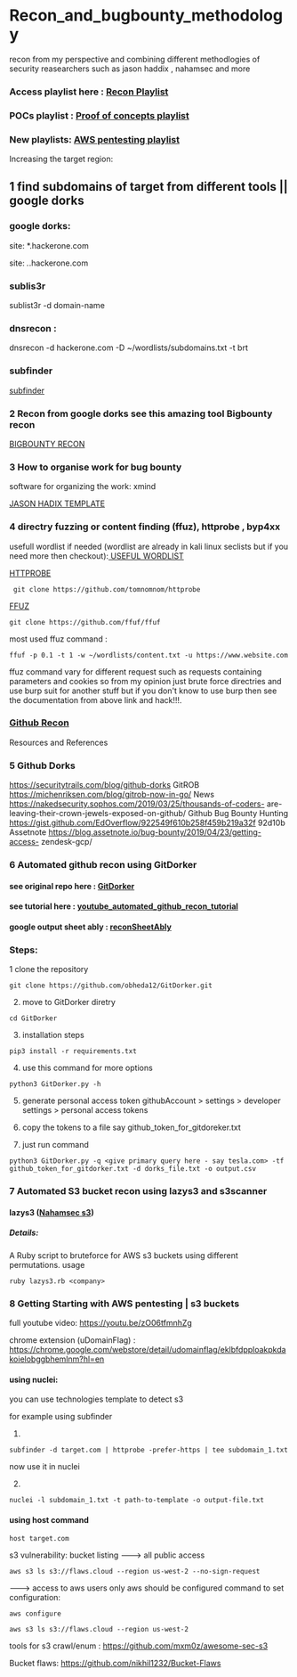 # Recon_and_bugbounty_methodology 
recon from my perspective and  combining different methodlogies of security reasearchers such as jason haddix , nahamsec and more

### Access playlist here : <a href="https://www.youtube.com/watch?v=W8XT_KIzxBA&list=PLf3J-S0CLK3VSusI8Gn4f4ZKS16UIn720">Recon Playlist </a>
### POCs playlist : <a href="https://www.youtube.com/playlist?list=PLf3J-S0CLK3WBYAILJWkjk5-PHjUinwyv">Proof of concepts playlist</a>
### New playlists: <a href="https://youtu.be/zO06tfmnhZg">AWS pentesting playlist</a>

Increasing the target region:

##  1 find subdomains of target from different tools || google dorks  

### google dorks:

site: *.hackerone.com

site: *.*.hackerone.com

### sublis3r
sublist3r -d domain-name

### dnsrecon :

dnsrecon -d hackerone.com -D ~/wordlists/subdomains.txt -t brt

### subfinder

<a href="https://github.com/projectdiscovery/subfinder"> subfinder</a>

### 2 Recon from google dorks see this amazing tool Bigbounty recon
<a href="https://github.com/Viralmaniar/BigBountyRecon">BIGBOUNTY RECON</A>
###  3 How to organise work for bug bounty 

software for organizing the work: xmind

<a href="https://github.com/anurag708989/recon_methodology/blob/main/jasonHaddix_PentestingTemplate.xmind">JASON HADIX TEMPLATE</a>

### 4 directry fuzzing or content finding  (ffuz), httprobe , byp4xx 

usefull wordlist if needed (wordlist are already in kali linux seclists but if you need more then checkout):<a href="https://github.com/anurag708989/SecLists"> USEFUL WORDLIST </a>

<a href="https://github.com/tomnomnom/httprobe">HTTPROBE</a>

```
 git clone https://github.com/tomnomnom/httprobe
```

<a href="https://github.com/ffuf/ffuf">FFUZ</a>
```
git clone https://github.com/ffuf/ffuf
```

most used ffuz command : 
```
ffuf -p 0.1 -t 1 -w ~/wordlists/content.txt -u https://www.website.com
```
ffuz command vary for different request such as requests containing parameters and cookies so 
from my opinion just brute force directries and use burp suit for another stuff but if you don't know to use burp then see the documentation from above link and hack!!!.

### <a href="https://youtu.be/Kya7bSGnJjY">Github Recon</a>

Resources and References
### 5 Github Dorks
https://securitytrails.com/blog/github-dorks
GitROB
https://michenriksen.com/blog/gitrob-now-in-go/
News
https://nakedsecurity.sophos.com/2019/03/25/thousands-of-coders-
are-leaving-their-crown-jewels-exposed-on-github/
Github Bug Bounty
Hunting
https://gist.github.com/EdOverflow/922549f610b258f459b219a32f
92d10b
Assetnote
https://blog.assetnote.io/bug-bounty/2019/04/23/getting-access-
zendesk-gcp/



### 6 Automated github recon using GitDorker
#### see original repo here : <a href="https://github.com/obheda12/GitDorker">GitDorker</a>

#### see tutorial here : <a href="https://youtu.be/zgpDx41LsL4">youtube_automated_github_recon_tutorial</a>

#### google output sheet ably : <a href="https://docs.google.com/spreadsheets/d/12wDg1ma56622LooraVT7BV9-GFEKs5G0wIzIzTuScig/edit?usp=sharing">reconSheetAbly</a>

### Steps:
1 clone the repository 
```
git clone https://github.com/obheda12/GitDorker.git
```
2. move to GitDorker diretry 

```
cd GitDorker

```
3. installation steps
```
pip3 install -r requirements.txt
```
4. use this command for more options
```
python3 GitDorker.py -h
```
5. generate personal access token 
githubAccount > settings > developer settings > personal access tokens

6. copy the tokens to a file say  github_token_for_gitdoreker.txt

7. just run command
```
python3 GitDorker.py -q <give primary query here - say tesla.com> -tf github_token_for_gitdorker.txt -d dorks_file.txt -o output.csv
```

### 7 Automated S3 bucket recon using lazys3 and s3scanner
#### lazys3 (<a href="https://github.com/nahamsec/lazys3">Nahamsec s3</a>)
##### Details:
A Ruby script to bruteforce for AWS s3 buckets using different permutations.
usage
```
ruby lazys3.rb <company>
```


### 8 Getting Starting with AWS pentesting |  s3 buckets

full youtube video: https://youtu.be/zO06tfmnhZg

chrome extension (uDomainFlag) : https://chrome.google.com/webstore/detail/udomainflag/eklbfdpploakpkdakoielobggbhemlnm?hl=en


#### using nuclei:

you can use technologies template to detect s3

for example using subfinder 

1.
```
subfinder -d target.com | httprobe -prefer-https | tee subdomain_1.txt
```

now use it in nuclei

2.

```
nuclei -l subdomain_1.txt -t path-to-template -o output-file.txt
```

#### using host command

```
host target.com
```



s3 vulnerability:
bucket listing
---> all public access

``` 
aws s3 ls s3://flaws.cloud --region us-west-2 --no-sign-request
```
---> access to aws users only
aws should be configured
command  to set configuration:
```
aws configure
```

```
aws s3 ls s3://flaws.cloud --region us-west-2 
```


tools for s3 crawl/enum : https://github.com/mxm0z/awesome-sec-s3

Bucket flaws: https://github.com/nikhil1232/Bucket-Flaws
